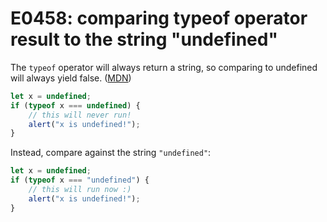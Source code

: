 # E0458: comparing typeof operator result to the string "undefined"

The `typeof` operator will always return a string, so comparing to undefined will always yield false.
([MDN](https://developer.mozilla.org/en-US/docs/Web/JavaScript/Reference/Operators/typeof))

```javascript
let x = undefined;
if (typeof x === undefined) {
    // this will never run!
    alert("x is undefined!");
}
```
Instead, compare against the string `"undefined"`:

```javascript
let x = undefined;
if (typeof x === "undefined") {
    // this will run now :)
    alert("x is undefined!");
}
```
